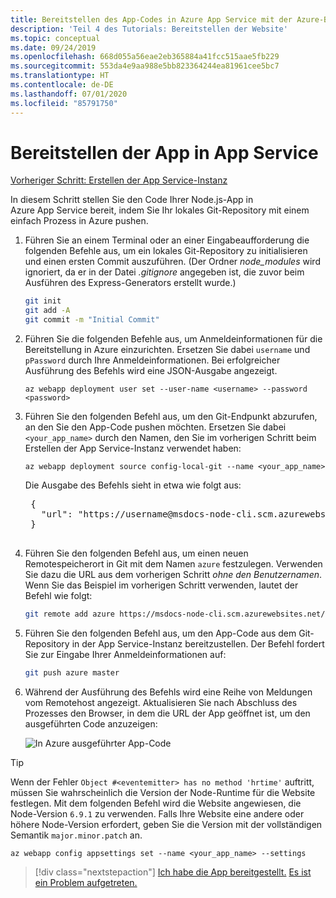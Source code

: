 ```yaml
---
title: Bereitstellen des App-Codes in Azure App Service mit der Azure-Befehlszeilenschnittstelle (Azure CLI)
description: 'Teil 4 des Tutorials: Bereitstellen der Website'
ms.topic: conceptual
ms.date: 09/24/2019
ms.openlocfilehash: 668d055a56eae2eb365884a41fcc515aae5fb229
ms.sourcegitcommit: 553da4e9aa988e5bb823364244ea81961cee5bc7
ms.translationtype: HT
ms.contentlocale: de-DE
ms.lasthandoff: 07/01/2020
ms.locfileid: "85791750"
---
```

# <a name="deploy-the-app-to-app-service"></a>Bereitstellen der App in App Service

[Vorheriger Schritt: Erstellen der App Service-Instanz](tutorial-vscode-azure-cli-node-03.md)

In diesem Schritt stellen Sie den Code Ihrer Node.js-App in Azure App Service bereit, indem Sie Ihr lokales Git-Repository mit einem einfach Prozess in Azure pushen.

1. Führen Sie an einem Terminal oder an einer Eingabeaufforderung die folgenden Befehle aus, um ein lokales Git-Repository zu initialisieren und einen ersten Commit auszuführen. (Der Ordner *node_modules* wird ignoriert, da er in der Datei *.gitignore* angegeben ist, die zuvor beim Ausführen des Express-Generators erstellt wurde.)

    ```bash
    git init
    git add -A
    git commit -m "Initial Commit"
    ```

1. Führen Sie die folgenden Befehle aus, um Anmeldeinformationen für die Bereitstellung in Azure einzurichten. Ersetzen Sie dabei `username` und `pPassword` durch Ihre Anmeldeinformationen. Bei erfolgreicher Ausführung des Befehls wird eine JSON-Ausgabe angezeigt.

    ```azurecli
    az webapp deployment user set --user-name <username> --password <password>
    ```

1. Führen Sie den folgenden Befehl aus, um den Git-Endpunkt abzurufen, an den Sie den App-Code pushen möchten. Ersetzen Sie dabei `<your_app_name>` durch den Namen, den Sie im vorherigen Schritt beim Erstellen der App Service-Instanz verwendet haben:

    ```azurecli
    az webapp deployment source config-local-git --name <your_app_name>
    ```

    Die Ausgabe des Befehls sieht in etwa wie folgt aus:

    <pre>
    {
      "url": "https://username@msdocs-node-cli.scm.azurewebsites.net/msdocs-node-cli.git"
    }
    </pre>

1. Führen Sie den folgenden Befehl aus, um einen neuen Remotespeicherort in Git mit dem Namen `azure` festzulegen. Verwenden Sie dazu die URL aus dem vorherigen Schritt *ohne den Benutzernamen*. Wenn Sie das Beispiel im vorherigen Schritt verwenden, lautet der Befehl wie folgt:

    ```bash
    git remote add azure https://msdocs-node-cli.scm.azurewebsites.net/msdocs-node-cli.git
    ```

1. Führen Sie den folgenden Befehl aus, um den App-Code aus dem Git-Repository in der App Service-Instanz bereitzustellen. Der Befehl fordert Sie zur Eingabe Ihrer Anmeldeinformationen auf:

    ```bash
    git push azure master
    ```

1. Während der Ausführung des Befehls wird eine Reihe von Meldungen vom Remotehost angezeigt. Aktualisieren Sie nach Abschluss des Prozesses den Browser, in dem die URL der App geöffnet ist, um den ausgeführten Code anzuzeigen:

    ![In Azure ausgeführter App-Code](media/azure-cli/remote-app.png)

> [!TIP]
> Wenn der Fehler `Object #<eventemitter> has no method 'hrtime'` auftritt, müssen Sie wahrscheinlich die Version der Node-Runtime für die Website festlegen. Mit dem folgenden Befehl wird die Website angewiesen, die Node-Version `6.9.1` zu verwenden. Falls Ihre Website eine andere oder höhere Node-Version erfordert, geben Sie die Version mit der vollständigen Semantik `major.minor.patch` an.
>
> ```azurecli
> az webapp config appsettings set --name <your_app_name> --settings
> ```

> [!div class="nextstepaction"]
> [Ich habe die App bereitgestellt.](tutorial-vscode-azure-cli-node-05.md) [Es ist ein Problem aufgetreten.](https://www.research.net/r/PWZWZ52?tutorial=node-deployment&step=deploy-website)

